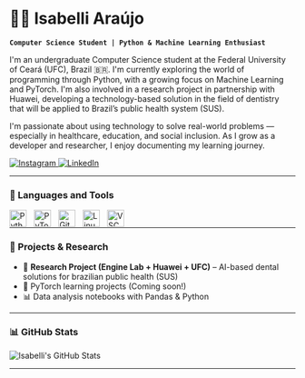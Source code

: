 # 👩‍💻 Isabelli Araújo

**`Computer Science Student | Python & Machine Learning Enthusiast`**

I'm an undergraduate Computer Science student at the Federal University of Ceará (UFC), Brazil 🇧🇷. I'm currently exploring the world of programming through Python, with a growing focus on Machine Learning and PyTorch. I'm also involved in a research project in partnership with Huawei, developing a technology-based solution in the field of dentistry that will be applied to Brazil’s public health system (SUS).

I'm passionate about using technology to solve real-world problems — especially in healthcare, education, and social inclusion. As I grow as a developer and researcher, I enjoy documenting my learning journey.

<p align="left">
   <a href="https://www.instagram.com/your_instagram">
      <img alt="Instagram" title="Follow me on Instagram" src="https://img.shields.io/badge/@your_instagram-E4405F?style=for-the-badge&logo=instagram&logoColor=white"/>
   </a>
   <a href="https://www.linkedin.com/in/your_linkedin">
      <img alt="LinkedIn" title="Connect with me on LinkedIn" src="https://img.shields.io/badge/LinkedIn-0077B5?style=for-the-badge&logo=linkedin&logoColor=white"/>
   </a>
</p>

---

### 🧰 Languages and Tools

<img align="left" alt="Python" width="30px" style="padding-right:10px;" src="https://cdn.jsdelivr.net/gh/devicons/devicon/icons/python/python-plain.svg"/>
<img align="left" alt="PyTorch" width="30px" style="padding-right:10px;" src="https://cdn.jsdelivr.net/gh/devicons/devicon/icons/pytorch/pytorch-original.svg" />
<img align="left" alt="Git" width="30px" style="padding-right:10px;" src="https://cdn.jsdelivr.net/gh/devicons/devicon/icons/git/git-original.svg" />
<img align="left" alt="Linux" width="30px" style="padding-right:10px;" src="https://cdn.jsdelivr.net/gh/devicons/devicon/icons/linux/linux-original.svg" />
<img align="left" alt="VSCode" width="30px" style="padding-right:10px;" src="https://cdn.jsdelivr.net/gh/devicons/devicon/icons/vscode/vscode-original.svg" />
<br />

---

### 🚀 Projects & Research

- 🔬 **Research Project (Engine Lab + Huawei + UFC)** – AI-based dental solutions for brazilian public health (SUS)
- 🤖 PyTorch learning projects (Coming soon!)
- 📊 Data analysis notebooks with Pandas & Python

---

### 📊 GitHub Stats

![Isabelli's GitHub Stats](https://github-readme-stats.vercel.app/api?username=IsabelliPinho_icons=true&theme=gruvbox)

---
